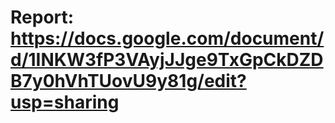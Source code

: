 # Report: https://docs.google.com/document/d/1INKW3fP3VAyjJJge9TxGpCkDZDB7y0hVhTUovU9y81g/edit?usp=sharing

